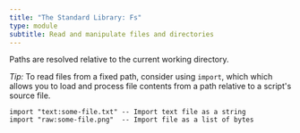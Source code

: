 ```yaml
---
title: "The Standard Library: Fs"
type: module
subtitle: Read and manipulate files and directories
---
```


Paths are resolved relative to the current working directory.

_Tip:_ To read files from a fixed path, consider using `import`, which which
allows you to load and process file contents from a path relative to a script's
source file.

```ptls --no-eval
import "text:some-file.txt" -- Import text file as a string
import "raw:some-file.png"  -- Import file as a list of bytes
```
